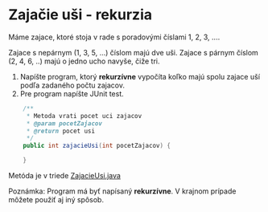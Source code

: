 # Zajačie uši - rekurzia

Máme zajace, ktoré stoja v rade s poradovými číslami 1, 2, 3, ....

Zajace s nepárnym (1, 3, 5, ...) číslom majú dve uši. Zajace s párnym číslom (2, 4, 6, ..) majú o jedno ucho navyše, čiže tri.

1. Napíšte program, ktorý **rekurzívne** vypočíta koľko majú spolu zajace uší podľa zadaného počtu zajacov.
2. Pre program napíšte JUnit test.

```java
	/**
	 * Metoda vrati pocet uci zajacov
	 * @param pocetZajacov
	 * @return pocet usi
	 */
	public int zajacieUsi(int pocetZajacov) {

	}
```

Metóda je v triede [ZajacieUsi.java](src/ZajacieUsi.java)

Poznámka: Program má byť napísaný **rekurzívne**. V krajnom prípade môžete použiť aj iný spôsob.


